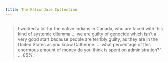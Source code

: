 ```yaml
---
title: The Falcondale Collection
---
```


## 
> I worked a lot for the native Indians in Canada, who are faced with this kind of systemic dilemma ...  we are guilty of genocide which isn't a very good start because people are terribly guilty, as they are in the United States as you know Catherine. 
> ... what percentage of this enormous amount of money do you think is  spent on administration?" ... 85%.
